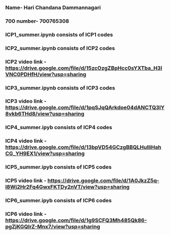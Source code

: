 ### Name- Hari Chandana Dammannagari
### 700 number- 700765308
### ICP1_summer.ipynb consists of ICP1 codes
### ICP2_summer.ipynb consists of ICP2 codes
### ICP2 video link - https://drive.google.com/file/d/15zcOzgZBpHcc0sYXTba_H3lVNC0PDHfH/view?usp=sharing
### ICP3_summer.ipynb consists of ICP3 codes
### ICP3 video link - https://drive.google.com/file/d/1pqSJqQArkdoe04dANCTQ3IY8vkb6THd8/view?usp=sharing
### ICP4_summer.ipyb consists of ICP4 codes
### ICP4 video link - https://drive.google.com/file/d/13bpVD54GCzgBBQLHulliHahCG_YH9EX1/view?usp=sharing
### ICP5_summer.ipyb consists of ICP5 codes
### ICP5 video link - https://drive.google.com/file/d/1A0JkzZ5q-I8Wj2Hr2Fq4GwxFKTDy2nVT/view?usp=sharing
### ICP6_summer.ipyb consists of ICP6 codes
### ICP6 video link - https://drive.google.com/file/d/1g9SCFQ3Mh485Qk86-pgZjKGQIrZ-Mnx7/view?usp=sharing

